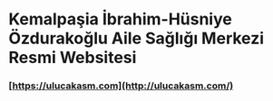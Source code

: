 # Kemalpaşia İbrahim-Hüsniye Özdurakoğlu Aile Sağlığı Merkezi Resmi Websitesi

### [https://ulucakasm.com](http://ulucakasm.com/)
